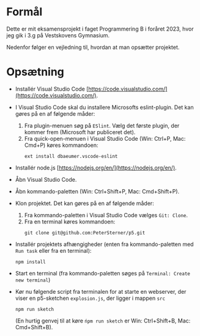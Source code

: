 # Formål

Dette er mit eksamensprojekt i faget Programmering B i foråret 2023, hvor jeg gik i 3.g på Vestskovens Gymnasium.

Nedenfor følger en vejledning til, hvordan at man opsætter projektet.

# Opsætning

- Installér Visual Studio Code [https://code.visualstudio.com/](https://code.visualstudio.com/).
- I Visual Studio Code skal du installere Microsofts eslint-plugin. Det kan gøres på en af følgende måder:
  1. Fra plugin-menuen søg på `ESlint`. Vælg det første plugin, der kommer frem (Microsoft har publiceret det). 
  2. Fra quick-open-menuen i Visual Studio Code (Win: Ctrl+P, Mac: Cmd+P) køres kommandoen:
     ```
     ext install dbaeumer.vscode-eslint
     ```
- Installér node.js [https://nodejs.org/en/](https://nodejs.org/en/).
- Åbn Visual Studio Code.
- Åbn kommando-paletten (Win: Ctrl+Shift+P, Mac: Cmd+Shift+P).
- Klon projektet. Det kan gøres på en af følgende måder:

  1. Fra kommando-paletten i Visual Studio Code vælges `Git: Clone`.
  2. Fra en terminal køres kommandoen: 
     ```
     git clone git@github.com:PeterSterner/p5.git
     ```
- Installér projektets afhængigheder (enten fra kommando-paletten med `Run task` eller fra en terminal):
  ```
  npm install
  ```
- Start en terminal (fra kommando-paletten søges på `Terminal: Create new terminal`)
- Kør nu følgende script fra terminalen for at starte en webserver, der viser en p5-sketchen `explosion.js`, der ligger i mappen `src`
  ```
  npm run sketch
  ```  
  (En hurtig genvej til at køre `ńpm run sketch` er  Win: Ctrl+Shift+B, Mac: Cmd+Shift+B).


